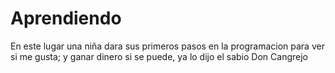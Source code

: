 # Aprendiendo 
En este lugar una niña dara sus primeros pasos en la programacion para ver si me gusta; y ganar dinero si se puede, ya lo dijo el sabio Don Cangrejo 
